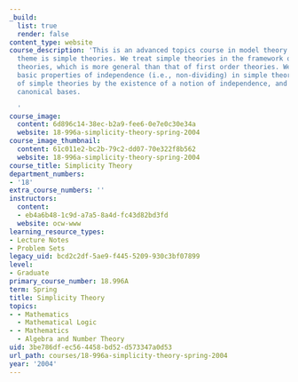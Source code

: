 ```yaml
---
_build:
  list: true
  render: false
content_type: website
course_description: 'This is an advanced topics course in model theory whose main
  theme is simple theories. We treat simple theories in the framework of compact abstract
  theories, which is more general than that of first order theories. We cover the
  basic properties of independence (i.e., non-dividing) in simple theories, the characterization
  of simple theories by the existence of a notion of independence, and hyperimaginary
  canonical bases.

  '
course_image:
  content: 6d896c14-38ec-b2a9-fee6-0e7e0c30e34a
  website: 18-996a-simplicity-theory-spring-2004
course_image_thumbnail:
  content: 61c011e2-bc2b-79c2-dd07-70e322f8b562
  website: 18-996a-simplicity-theory-spring-2004
course_title: Simplicity Theory
department_numbers:
- '18'
extra_course_numbers: ''
instructors:
  content:
  - eb4a6b48-1c9d-a7a5-8a4d-fc43d82bd3fd
  website: ocw-www
learning_resource_types:
- Lecture Notes
- Problem Sets
legacy_uid: bcd2c2df-5ae9-f445-5209-930c3bf07899
level:
- Graduate
primary_course_number: 18.996A
term: Spring
title: Simplicity Theory
topics:
- - Mathematics
  - Mathematical Logic
- - Mathematics
  - Algebra and Number Theory
uid: 3be786df-ec56-4458-bd52-d573347a0d53
url_path: courses/18-996a-simplicity-theory-spring-2004
year: '2004'
---
```


